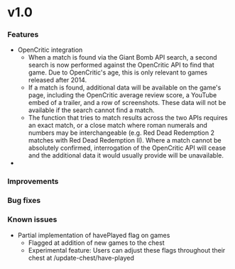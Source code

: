 # v1.0

### Features

- OpenCritic integration
  - When a match is found via the Giant Bomb API search, a second search is now performed against the OpenCritic API to find that game. Due to OpenCritic's age, this is only relevant to games released after 2014.
  - If a match is found, additional data will be available on the game's page, including the OpenCritic average review score, a YouTube embed of a trailer, and a row of screenshots. These data will not be available if the search cannot find a match.
  - The function that tries to match results across the two APIs requires an exact match, or a close match where roman numerals and numbers may be interchangeable (e.g. Red Dead Redemption 2 matches with Red Dead Redemption II). Where a match cannot be absolutely confirmed, interrogation of the OpenCritic API will cease and the additional data it would usually provide will be unavailable.
-

### Improvements

### Bug fixes

### Known issues

- Partial implementation of havePlayed flag on games
  - Flagged at addition of new games to the chest
  - Experimental feature: Users can adjust these flags throughout their chest at /update-chest/have-played
